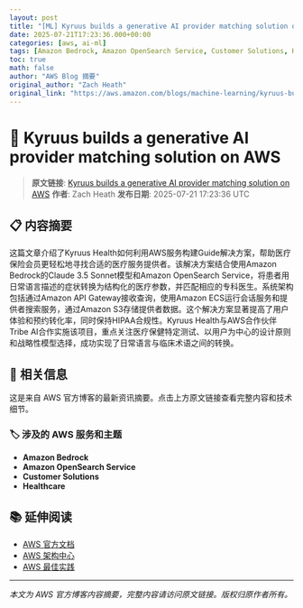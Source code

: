 ```yaml
---
layout: post
title: "[ML] Kyruus builds a generative AI provider matching solution on AWS"
date: 2025-07-21T17:23:36.000+00:00
categories: [aws, ai-ml]
tags: [Amazon Bedrock, Amazon OpenSearch Service, Customer Solutions, Healthcare]
toc: true
math: false
author: "AWS Blog 摘要"
original_author: "Zach Heath"
original_link: "https://aws.amazon.com/blogs/machine-learning/kyruus-builds-a-generative-ai-provider-matching-solution-on-aws/"
---
```


# 🤖 Kyruus builds a generative AI provider matching solution on AWS

> **原文链接**: [Kyruus builds a generative AI provider matching solution on AWS](https://aws.amazon.com/blogs/machine-learning/kyruus-builds-a-generative-ai-provider-matching-solution-on-aws/)
> **作者**: Zach Heath
> **发布日期**: 2025-07-21 17:23:36 UTC

## 📋 内容摘要

这篇文章介绍了Kyruus Health如何利用AWS服务构建Guide解决方案，帮助医疗保险会员更轻松地寻找合适的医疗服务提供者。该解决方案结合使用Amazon Bedrock的Claude 3.5 Sonnet模型和Amazon OpenSearch Service，将患者用日常语言描述的症状转换为结构化的医疗参数，并匹配相应的专科医生。系统架构包括通过Amazon API Gateway接收查询，使用Amazon ECS运行会话服务和提供者搜索服务，通过Amazon S3存储提供者数据。这个解决方案显著提高了用户体验和预约转化率，同时保持HIPAA合规性。Kyruus Health与AWS合作伙伴Tribe AI合作实施该项目，重点关注医疗保健特定测试、以用户为中心的设计原则和战略性模型选择，成功实现了日常语言与临床术语之间的转换。

## 🔗 相关信息

这是来自 AWS 官方博客的最新资讯摘要。点击上方原文链接查看完整内容和技术细节。

### 🏷️ 涉及的 AWS 服务和主题

- **Amazon Bedrock**
- **Amazon OpenSearch Service**
- **Customer Solutions**
- **Healthcare**

## 📚 延伸阅读

- [AWS 官方文档](https://docs.aws.amazon.com/)
- [AWS 架构中心](https://aws.amazon.com/architecture/)
- [AWS 最佳实践](https://aws.amazon.com/architecture/well-architected/)

---

*本文为 AWS 官方博客内容摘要，完整内容请访问原文链接。版权归原作者所有。*
